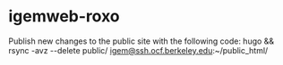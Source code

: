 # igemweb-roxo

Publish new changes to the public site with the following code:
  hugo && rsync -avz --delete public/ igem@ssh.ocf.berkeley.edu:~/public_html/
